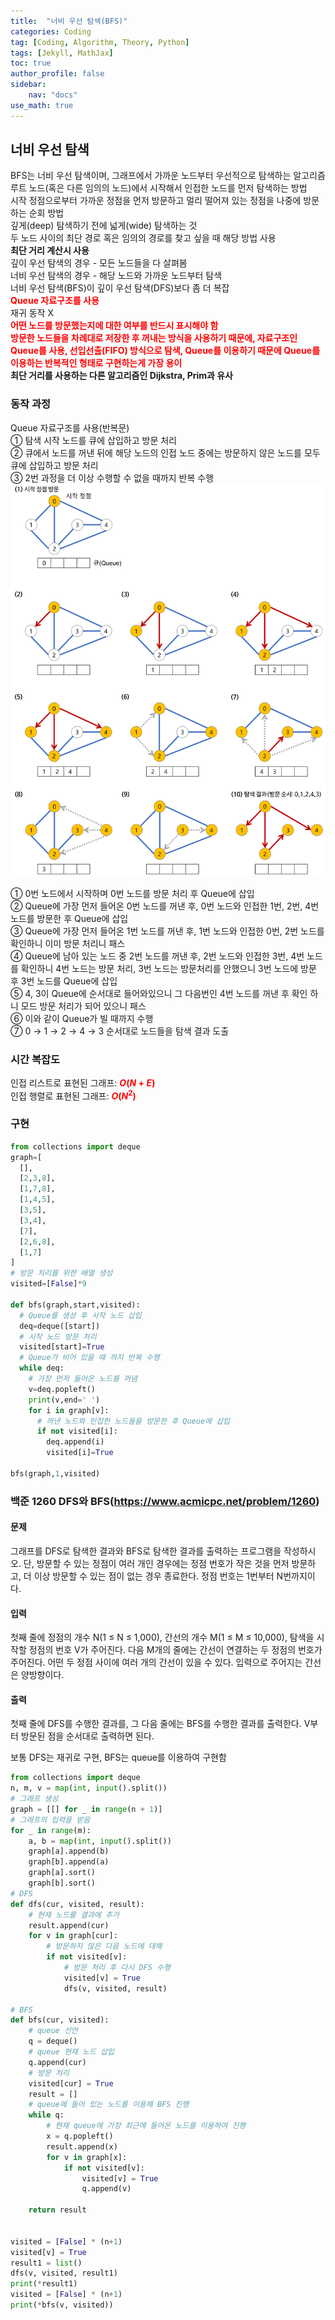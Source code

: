 ```yaml
---
title:  "너비 우선 탐색(BFS)"
categories: Coding
tag: [Coding, Algorithm, Theory, Python]
tags: [Jekyll, MathJax]
toc: true
author_profile: false
sidebar:
    nav: "docs"
use_math: true
---
```


## 너비 우선 탐색

BFS는 너비 우선 탐색이며, 그래프에서 가까운 노드부터 우선적으로 탐색하는 알고리즘   
루트 노드(혹은 다른 임의의 노드)에서 시작해서 인접한 노드를 먼저 탐색하는 방법   
시작 정점으로부터 가까운 정점을 먼저 방문하고 멀리 떨어져 있는 정점을 나중에 방문하는 순회 방법   
깊게(deep) 탐색하기 전에 넓게(wide) 탐색하는 것   
두 노드 사이의 최단 경로 혹은 임의의 경로를 찾고 싶을 때 해당 방법 사용   
**최단 거리 계산시 사용**   
깊이 우선 탐색의 경우 - 모든 노드들을 다 살펴봄   
너비 우선 탐색의 경우 - 해당 노드와 가까운 노드부터 탐색   
너비 우선 탐색(BFS)이 깊이 우선 탐색(DFS)보다 좀 더 복잡   
<span style='color:red'>**Queue 자료구조를 사용**</span>   
재귀 동작 X   
<span style='color:red'>**어떤 노드를 방문했는지에 대한 여부를 반드시 표시해야 함**</span>   
<span style='color:red'>**방문한 노드들을 차례대로 저장한 후 꺼내는 방식을 사용하기 때문에, 자료구조인 Queue를 사용, 선입선출(FIFO) 방식으로 탐색, Queue를 이용하기 때문에 Queue를 이용하는 반복적인 형태로 구현하는게 가장 용이**</span>   
**최단 거리를 사용하는 다른 알고리즘인 Dijkstra, Prim과 유사**   

### 동작 과정

Queue 자료구조를 사용(반복문)   
① 탐색 시작 노드를 큐에 삽입하고 방문 처리   
② 큐에서 노드를 꺼낸 뒤에 해당 노드의 인접 노드 중에는 방문하지 않은 노드를 모두 큐에 삽입하고 방문 처리   
③ 2번 과정을 더 이상 수행할 수 없을 때까지 반복 수행    
![bfs](../../assets/images/Coding/2023-08-29-BFS/bfs.png)

① 0번 노드에서 시작하며 0번 노드를 방문 처리 후 Queue에 삽입   
② Queue에 가장 먼저 들어온 0번 노드를 꺼낸 후, 0번 노드와 인접한 1번, 2번, 4번 노드를 방문한 후 Queue에 삽입  
③ Queue에 가장 먼저 들어온 1번 노드를 꺼낸 후, 1번 노드와 인접한 0번, 2번 노드를 확인하니 이미 방문 처리니 패스   
④ Queue에 남아 있는 노드 중 2번 노드를 꺼낸 후, 2번 노드와 인접한 3번, 4번 노드를 확인하니 4번 노드는 방문 처리, 3번 노드는 방문처리를 안했으니 3번 노드에 방문 후 3번 노드를 Queue에 삽입   
⑤ 4, 3이 Queue에 순서대로 들어와있으니 그 다음번인 4번 노드를 꺼낸 후 확인 하니 모드 방문 처리가 되어 있으니 패스   
⑥ 이와 같이 Queue가 빌 때까지 수행   
⑦ 0 &rarr; 1 &rarr; 2 &rarr; 4 &rarr; 3 순서대로 노드들을 탐색 결과 도출  

### 시간 복잡도

인접 리스트로 표현된 그래프: <span style='color:red'>**$O(N+E)$**</span>   
인접 행렬로 표현된 그래프: <span style='color:red'>**$O(N^2)$**</span>    

### 구현

```python
from collections import deque
graph=[
  [],
  [2,3,8],
  [1,7,8],
  [1,4,5],
  [3,5],
  [3,4],
  [7],
  [2,6,8],
  [1,7]
]
# 방문 처리를 위한 배열 생성
visited=[False]*9

def bfs(graph,start,visited):
  # Queue를 생성 후 시작 노드 삽입
  deq=deque([start])
  # 시작 노드 방문 처리
  visited[start]=True
  # Queue가 비어 있을 때 까지 반복 수행
  while deq:
    # 가장 먼저 들어온 노드를 꺼냄
    v=deq.popleft()
    print(v,end=' ')
    for i in graph[v]:
      # 꺼낸 노드와 인접한 노드들을 방문한 후 Queue에 삽입
      if not visited[i]:
        deq.append(i)
        visited[i]=True
    
bfs(graph,1,visited)
```

### 백준 1260 DFS와 BFS(<https://www.acmicpc.net/problem/1260>)

#### 문제

그래프를 DFS로 탐색한 결과와 BFS로 탐색한 결과를 출력하는 프로그램을 작성하시오. 단, 방문할 수 있는 정점이 여러 개인 경우에는 정점 번호가 작은 것을 먼저 방문하고, 더 이상 방문할 수 있는 점이 없는 경우 종료한다. 정점 번호는 1번부터 N번까지이다.

#### 입력

첫째 줄에 정점의 개수 N(1 ≤ N ≤ 1,000), 간선의 개수 M(1 ≤ M ≤ 10,000), 탐색을 시작할 정점의 번호 V가 주어진다. 다음 M개의 줄에는 간선이 연결하는 두 정점의 번호가 주어진다. 어떤 두 정점 사이에 여러 개의 간선이 있을 수 있다. 입력으로 주어지는 간선은 양방향이다.

#### 출력

첫째 줄에 DFS를 수행한 결과를, 그 다음 줄에는 BFS를 수행한 결과를 출력한다. V부터 방문된 점을 순서대로 출력하면 된다.

보통 DFS는 재귀로 구현, BFS는 queue를 이용하여 구현함   
```python
from collections import deque
n, m, v = map(int, input().split())
# 그래프 생성
graph = [[] for _ in range(n + 1)]
# 그래프의 입력을 받음
for _ in range(m):
    a, b = map(int, input().split())
    graph[a].append(b)
    graph[b].append(a)
    graph[a].sort()
    graph[b].sort()
# DFS
def dfs(cur, visited, result):
    # 현재 노드를 결과에 추가
    result.append(cur)
    for v in graph[cur]:
        # 방문하지 않은 다음 노드에 대해
        if not visited[v]:
            # 방문 처리 후 다시 DFS 수행
            visited[v] = True
            dfs(v, visited, result)

# BFS
def bfs(cur, visited):
    # queue 선언
    q = deque()
    # queue 현재 노드 삽입
    q.append(cur)
    # 방문 처리
    visited[cur] = True
    result = []
    # queue에 들어 있는 노드를 이용해 BFS 진행
    while q:
        # 현재 queue에 가장 최근에 들어온 노드를 이용하여 진행
        x = q.popleft()
        result.append(x)
        for v in graph[x]:
            if not visited[v]:
                visited[v] = True
                q.append(v)

    return result


visited = [False] * (n+1)
visited[v] = True
result1 = list()
dfs(v, visited, result1)
print(*result1)
visited = [False] * (n+1)
print(*bfs(v, visited))
```

